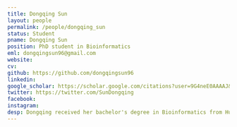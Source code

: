 ```yaml
---
title: Dongqing Sun
layout: people
permalink: /people/dongqing_sun
status: Student
pname: Dongqing Sun
position: PhD student in Bioinformatics
eml: dongqingsun96@gmail.com
website: 
cv: 
github: https://github.com/dongqingsun96
linkedin:
google_scholar: https://scholar.google.com/citations?user=9G4neE0AAAAJ&hl=en
twitter: https://twitter.com/SunDongqing
facebook: 
instagram:
desp: Dongqing received her bachelor's degree in Bioinformatics from Huazhong Agricultural University in 2018. Her research focuses on understanding the tumor immunity and embryo development by using single cell and spatial technologies. Recently, she's working on developing computational methods to decipher spatial transcriptomics at single-cell resolution.
---
```

